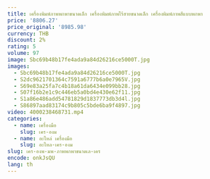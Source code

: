 ```yaml
---
title: เครื่องพิมพ์ภาพพกพาขนาดเล็ก เครื่องพิมพ์ภาพไร้สายขนาดเล็ก เครื่องพิมพ์ภาพสีแบบพกพา
price: '8806.27'
price_original: '8985.98'
currency: THB
discount: 2%
rating: 5
volume: 97
image: Sbc69b48b17fe4ada9a84d26216ce5000T.jpg
images:
  - Sbc69b48b17fe4ada9a84d26216ce5000T.jpg
  - S2dc9621701364c7591a6777b6a0e7965V.jpg
  - S69e83a25fa7c4b18a61da6434e099bb28.jpg
  - S07f16b2e1c9c446eb5a0bd4e430e62f11.jpg
  - S1a86e486add54781829d1837773db3d4l.jpg
  - S86897aad83174c9b805c5bde6ba9f4897.jpg
video: 4000238468731.mp4
categories:
  - name: เครื่องมือ
    slug: เคร-องม
  - name: อะไหล่ เครื่องมือ
    slug: อะไหล-เคร-องม
slug: เคร-องพ-มพ-ภาพพกพาขนาดเล-เคร
encode: onkJsQU
lang: th
---
```

  
